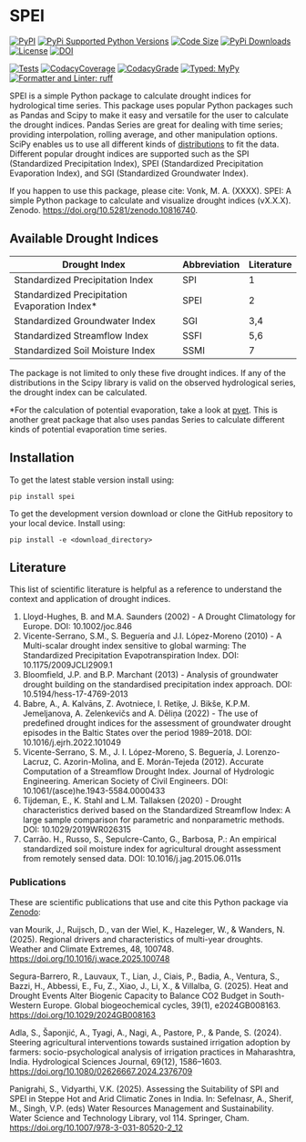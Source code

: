 # SPEI

[![PyPI](https://img.shields.io/pypi/v/spei?style=flat-square)](https://pypi.org/project/spei/)
[![PyPi Supported Python Versions](https://img.shields.io/pypi/pyversions/spei?style=flat-square)](https://pypi.org/project/spei/)
[![Code Size](https://img.shields.io/github/languages/code-size/martinvonk/spei?style=flat-square)](https://pypi.org/project/spei/)
[![PyPi Downloads](https://img.shields.io/pypi/dm/spei?style=flat-square)](https://pypi.org/project/spei/)
[![License](https://img.shields.io/pypi/l/spei?style=flat-square)](https://pypi.org/project/spei/)
[![DOI](https://img.shields.io/badge/DOI-10.5281/zenodo.10816741-blue?style=flat-square)](https://doi.org/10.5281/zenodo.10816741)

[![Tests](https://img.shields.io/github/actions/workflow/status/martinvonk/spei/tests.yml?style=flat-square)](https://github.com/martinvonk/SPEI/actions/workflows/tests.yml)
[![CodacyCoverage](https://img.shields.io/codacy/coverage/908b566912314666b84e1add22ea7d66?style=flat-square)](https://app.codacy.com/gh/martinvonk/SPEI/)
[![CodacyGrade](https://img.shields.io/codacy/grade/908b566912314666b84e1add22ea7d66?style=flat-square)](https://app.codacy.com/gh/martinvonk/SPEI/)
[![Typed: MyPy](https://img.shields.io/badge/type_checker-mypy-2A6DB2?style=flat-square)](https://mypy-lang.org/)
[![Formatter and Linter: ruff](https://img.shields.io/badge/linter-ruff-red?style=flat-square)](https://github.com/charliermarsh/ruff)

SPEI is a simple Python package to calculate drought indices for hydrological time series. This package uses popular Python packages such as Pandas and Scipy to make it easy and versatile for the user to calculate the drought indices. Pandas Series are great for dealing with time series; providing interpolation, rolling average, and other manipulation options. SciPy enables us to use all different kinds of [distributions](https://docs.scipy.org/doc/scipy/reference/stats.html#probability-distributions) to fit the data. Different popular drought indices are supported such as the SPI (Standardized Precipitation Index), SPEI (Standardized Precipitation Evaporation Index), and SGI (Standardized Groundwater Index).

If you happen to use this package, please cite: Vonk, M. A. (XXXX). SPEI: A simple Python package to calculate and visualize drought indices (vX.X.X). Zenodo. https://doi.org/10.5281/zenodo.10816740.

## Available Drought Indices

| Drought Index                                 | Abbreviation | Literature |
| --------------------------------------------- | ------------ | ---------- |
| Standardized Precipitation Index              | SPI          | 1          |
| Standardized Precipitation Evaporation Index* | SPEI         | 2          |
| Standardized Groundwater Index                | SGI          | 3,4        |
| Standardized Streamflow Index                 | SSFI         | 5,6        |
| Standardized Soil Moisture Index              | SSMI         | 7          |

The package is not limited to only these five drought indices. If any of the distributions in the Scipy library is valid on the observed hydrological series, the drought index can be calculated.

*For the calculation of potential evaporation, take a look at [pyet](https://github.com/phydrus/pyet). This is another great package that also uses pandas Series to calculate different kinds of potential evaporation time series.

## Installation

To get the latest stable version install using:

`pip install spei`

To get the development version download or clone the GitHub repository to your local device. Install using:

`pip install -e <download_directory>`

## Literature

This list of scientific literature is helpful as a reference to understand the context and application of drought indices.

1. Lloyd-Hughes, B. and M.A. Saunders (2002) - A Drought Climatology for Europe. DOI: 10.1002/joc.846
2. Vicente-Serrano, S.M., S. Beguería and J.I. López-Moreno (2010) - A Multi-scalar drought index sensitive to global warming: The Standardized Precipitation Evapotranspiration Index. DOI: 10.1175/2009JCLI2909.1
3. Bloomfield, J.P. and B.P. Marchant (2013) - Analysis of groundwater drought building on the standardised precipitation index approach. DOI: 10.5194/hess-17-4769-2013
4. Babre, A., A. Kalvāns, Z. Avotniece, I. Retiķe, J. Bikše, K.P.M. Jemeljanova, A. Zelenkevičs and A. Dēliņa (2022) - The use of predefined drought indices for the assessment of groundwater drought episodes in the Baltic States over the period 1989–2018. DOI: 10.1016/j.ejrh.2022.101049
5. Vicente-Serrano, S. M., J. I. López-Moreno, S. Beguería, J. Lorenzo-Lacruz, C. Azorin-Molina, and E. Morán-Tejeda (2012). Accurate Computation of a Streamflow Drought Index. Journal of Hydrologic Engineering. American Society of Civil Engineers. DOI: 10.1061/(asce)he.1943-5584.0000433
6. Tijdeman, E.,  K. Stahl and L.M. Tallaksen (2020) - Drought characteristics derived based on the Standardized Streamflow Index: A large sample comparison for parametric and nonparametric methods. DOI: 10.1029/2019WR026315
7. Carrão. H., Russo, S., Sepulcre-Canto, G., Barbosa, P.: An empirical standardized soil moisture index for agricultural drought assessment from remotely sensed data. DOI: 10.1016/j.jag.2015.06.011s

### Publications
These are scientific publications that use and cite this Python package via [Zenodo](https://doi.org/10.5281/zenodo.10816741):

van Mourik, J., Ruijsch, D., van der Wiel, K., Hazeleger, W., & Wanders, N. (2025). Regional drivers and characteristics of multi-year droughts. Weather and Climate Extremes, 48, 100748. https://doi.org/10.1016/j.wace.2025.100748

Segura-Barrero, R., Lauvaux, T., Lian, J., Ciais, P., Badia, A., Ventura, S., Bazzi, H., Abbessi, E., Fu, Z., Xiao, J., Li, X., & Villalba, G. (2025). Heat and Drought Events Alter Biogenic Capacity to Balance CO2 Budget in South-Western Europe. Global biogeochemical cycles, 39(1), e2024GB008163. https://doi.org/10.1029/2024GB008163

Adla, S., Šaponjić, A., Tyagi, A., Nagi, A., Pastore, P., & Pande, S. (2024). Steering agricultural interventions towards sustained irrigation adoption by farmers: socio-psychological analysis of irrigation practices in Maharashtra, India. Hydrological Sciences Journal, 69(12), 1586–1603. https://doi.org/10.1080/02626667.2024.2376709

Panigrahi, S., Vidyarthi, V.K. (2025). Assessing the Suitability of SPI and SPEI in Steppe Hot and Arid Climatic Zones in India. In: Sefelnasr, A., Sherif, M., Singh, V.P. (eds) Water Resources Management and Sustainability. Water Science and Technology Library, vol 114. Springer, Cham. https://doi.org/10.1007/978-3-031-80520-2_12
